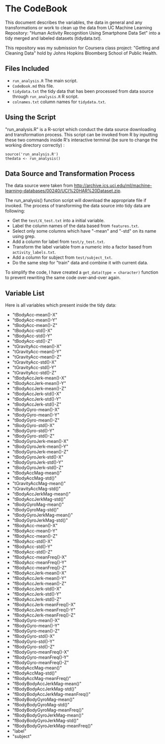 # The CodeBook

This document describes the variables, the data in general and any transformations or work to clean up the data from UC Machine Learning Repository: "Human Activity Recognition Using Smartphone Data Set" into a tidy  merged and labeled datasets (tidydata.txt).

This repository was my submission for Coursera class project: "Getting and Cleaning Data" hold by Johns Hopkins Bloomberg School of Public Health.

## Files Included

* `run_analysis.R` The main script.
* `CodeBook.md` this file.
* `tidydata.txt` the tidy data that has been processed from data source through `run_analysis.R` R script.
* `colnames.txt` column names for `tidydata.txt`.

## Using the Script

"run_analysis.R" is a R-script which conduct the data source downloading and transformation process. This script can be invoked from R by inputting these two commands inside R's interactive terminal (be sure to change the working directory correctly) :

    source('run_analysis.R')
    thedata <- run_analysis()


## Data Source and Transformation Process

The data source were taken from http://archive.ics.uci.edu/ml/machine-learning-databases/00240/UCI%20HAR%20Dataset.zip.

The run_analysis() function script will download the appropriate file if invoked. The process of transforming the data source into tidy data are following:

- Get the `test/X_test.txt` into a initial variable.
- Label the column names of the data based from `features.txt`.
- Select only some columns which have "-mean" and "-std" on its name using grep.
- Add a column for label from `test/y_test.txt`.
- Transform the label variable from a numeric into a factor based from `activity_labels.txt`.
- Add a column for subject from `test/subject_txt`.
- Do the same step for "train" data and combine it with current data.

To simplify the code, I have created a `get_data(type = character)` function to prevent rewriting the same code over-and-over again.

## Variable List

Here is all variables which present inside the tidy data:

* "tBodyAcc-mean()-X"
* "tBodyAcc-mean()-Y"
* "tBodyAcc-mean()-Z"
* "tBodyAcc-std()-X"
* "tBodyAcc-std()-Y"
* "tBodyAcc-std()-Z"
* "tGravityAcc-mean()-X"
* "tGravityAcc-mean()-Y"
* "tGravityAcc-mean()-Z"
* "tGravityAcc-std()-X"
* "tGravityAcc-std()-Y"
* "tGravityAcc-std()-Z"
* "tBodyAccJerk-mean()-X"
* "tBodyAccJerk-mean()-Y"
* "tBodyAccJerk-mean()-Z"
* "tBodyAccJerk-std()-X"
* "tBodyAccJerk-std()-Y"
* "tBodyAccJerk-std()-Z"
* "tBodyGyro-mean()-X"
* "tBodyGyro-mean()-Y"
* "tBodyGyro-mean()-Z"
* "tBodyGyro-std()-X"
* "tBodyGyro-std()-Y"
* "tBodyGyro-std()-Z"
* "tBodyGyroJerk-mean()-X"
* "tBodyGyroJerk-mean()-Y"
* "tBodyGyroJerk-mean()-Z"
* "tBodyGyroJerk-std()-X"
* "tBodyGyroJerk-std()-Y"
* "tBodyGyroJerk-std()-Z"
* "tBodyAccMag-mean()"
* "tBodyAccMag-std()"
* "tGravityAccMag-mean()"
* "tGravityAccMag-std()"
* "tBodyAccJerkMag-mean()"
* "tBodyAccJerkMag-std()"
* "tBodyGyroMag-mean()"
* "tBodyGyroMag-std()"
* "tBodyGyroJerkMag-mean()"
* "tBodyGyroJerkMag-std()"
* "fBodyAcc-mean()-X"
* "fBodyAcc-mean()-Y"
* "fBodyAcc-mean()-Z"
* "fBodyAcc-std()-X"
* "fBodyAcc-std()-Y"
* "fBodyAcc-std()-Z"
* "fBodyAcc-meanFreq()-X"
* "fBodyAcc-meanFreq()-Y"
* "fBodyAcc-meanFreq()-Z"
* "fBodyAccJerk-mean()-X"
* "fBodyAccJerk-mean()-Y"
* "fBodyAccJerk-mean()-Z"
* "fBodyAccJerk-std()-X"
* "fBodyAccJerk-std()-Y"
* "fBodyAccJerk-std()-Z"
* "fBodyAccJerk-meanFreq()-X"
* "fBodyAccJerk-meanFreq()-Y"
* "fBodyAccJerk-meanFreq()-Z"
* "fBodyGyro-mean()-X"
* "fBodyGyro-mean()-Y"
* "fBodyGyro-mean()-Z"
* "fBodyGyro-std()-X"
* "fBodyGyro-std()-Y"
* "fBodyGyro-std()-Z"
* "fBodyGyro-meanFreq()-X"
* "fBodyGyro-meanFreq()-Y"
* "fBodyGyro-meanFreq()-Z"
* "fBodyAccMag-mean()"
* "fBodyAccMag-std()"
* "fBodyAccMag-meanFreq()"
* "fBodyBodyAccJerkMag-mean()"
* "fBodyBodyAccJerkMag-std()"
* "fBodyBodyAccJerkMag-meanFreq()"
* "fBodyBodyGyroMag-mean()"
* "fBodyBodyGyroMag-std()"
* "fBodyBodyGyroMag-meanFreq()"
* "fBodyBodyGyroJerkMag-mean()"
* "fBodyBodyGyroJerkMag-std()"
* "fBodyBodyGyroJerkMag-meanFreq()"
* "label"
* "subject"



